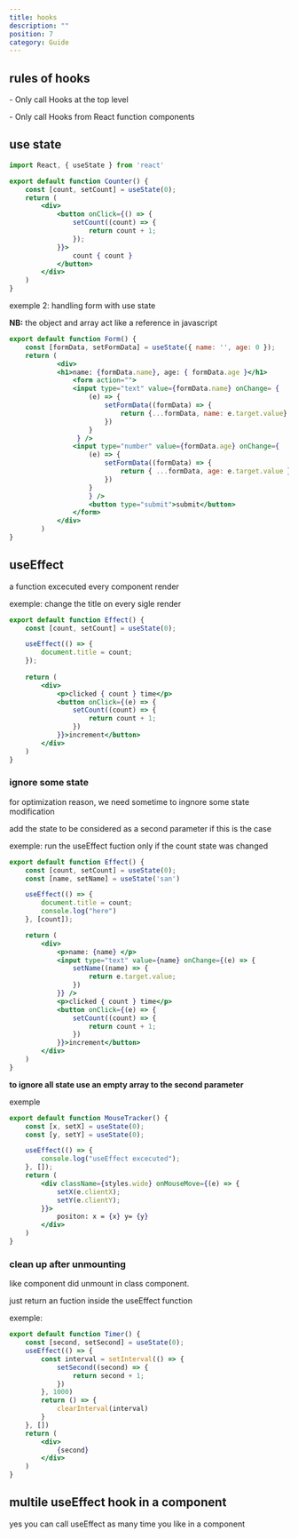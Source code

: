```yaml
---
title: hooks
description: ""
position: 7
category: Guide
---
```


## rules of hooks

\- Only call Hooks at the top level

\- Only call Hooks from React function components

## use state

```jsx
import React, { useState } from 'react'

export default function Counter() {
    const [count, setCount] = useState(0);
    return (
        <div>
            <button onClick={() => {
                setCount((count) => {
                    return count + 1;
                });
            }}>
                count { count }
            </button>
        </div>
    )
}
```

exemple 2: handling form with use state

**NB:** the object and array act like a reference in javascript

```jsx
export default function Form() {
    const [formData, setFormData] = useState({ name: '', age: 0 });
    return (
            <div>
            <h1>name: {formData.name}, age: { formData.age }</h1>
                <form action="">
                <input type="text" value={formData.name} onChange= { 
                    (e) => {
                        setFormData((formData) => {
                            return {...formData, name: e.target.value}
                        })
                    }
                 } />
                <input type="number" value={formData.age} onChange={
                    (e) => {
                        setFormData((formData) => {
                            return { ...formData, age: e.target.value };
                        })
                    }
                    } />
                    <button type="submit">submit</button>
                </form>
            </div>
        )
}
```

## useEffect

a function excecuted every component render

exemple: change the title on every sigle render

```jsx
export default function Effect() {
    const [count, setCount] = useState(0);

    useEffect(() => {
        document.title = count;
    });
    
    return (
        <div>
            <p>clicked { count } time</p>
            <button onClick={(e) => {
                setCount((count) => {
                    return count + 1;
                })
            }}>increment</button>
        </div>
    )
}
```

### ignore some state

for optimization reason, we need sometime to ingnore some state modification

add the state to be considered as a second parameter if this is the case

exemple: run the useEffect fuction only if the count state was changed

```jsx
export default function Effect() {
    const [count, setCount] = useState(0);
    const [name, setName] = useState('san')

    useEffect(() => {
        document.title = count;
        console.log("here")
    }, [count]);

    return (
        <div>
            <p>name: {name} </p>
            <input type="text" value={name} onChange={(e) => {
                setName((name) => {
                    return e.target.value;
                })
            }} />
            <p>clicked { count } time</p>
            <button onClick={(e) => {
                setCount((count) => {
                    return count + 1;
                })
            }}>increment</button>
        </div>
    )
}
```

**to ignore all state use an empty array to the second parameter**

exemple

```jsx
export default function MouseTracker() {
    const [x, setX] = useState(0);
    const [y, setY] = useState(0);

    useEffect(() => {
        console.log("useEffect excecuted");
    }, []);
    return (
        <div className={styles.wide} onMouseMove={(e) => {
            setX(e.clientX);
            setY(e.clientY);
        }}>
            positon: x = {x} y= {y}
        </div>
    )
}
```

### clean up after unmounting

like component did unmount in class component.

just return an fuction inside the useEffect function

exemple: 

```jsx
export default function Timer() {
    const [second, setSecond] = useState(0);
    useEffect(() => {
        const interval = setInterval(() => {
            setSecond((second) => {
                return second + 1;
            })
        }, 1000)
        return () => {
            clearInterval(interval)
        }
    }, [])
    return (
        <div>
            {second}
        </div>
    )
}
```

## multile useEffect hook in a component

yes you can call useEffect as many time you like in a component